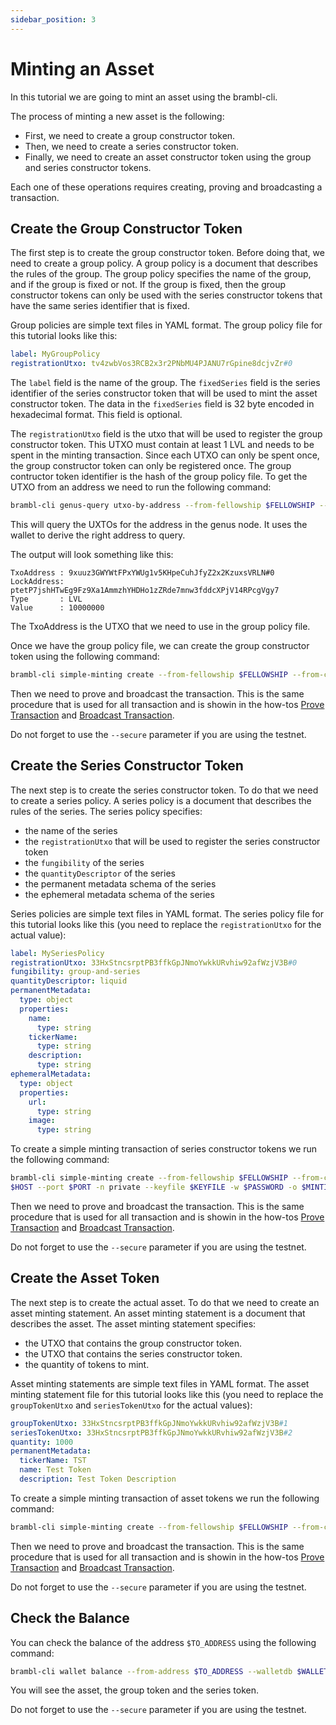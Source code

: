 ```yaml
---
sidebar_position: 3
---
```


# Minting an Asset

In this tutorial we are going to mint an asset using the brambl-cli.

The process of minting a new asset is the following:

- First, we need to create a group constructor token.
- Then, we need to create a series constructor token.
- Finally, we need to create an asset constructor token using the group and series constructor tokens.

Each one of these operations requires creating, proving and broadcasting 
a transaction.

## Create the Group Constructor Token

The first step is to create the group constructor token. Before doing that,
we need to create a group policy. A group policy is a document that describes
the rules of the group. The group policy specifies the name of the group, and 
if the group is fixed or not. If the group is fixed, then the group constructor
tokens can only be used with the series constructor tokens that have the same
series identifier that is fixed.

Group policies are simple text files in YAML format. The group policy file
for this tutorial looks like this:

```yaml
label: MyGroupPolicy
registrationUtxo: tv4zwbVos3RCB2x3r2PNbMU4PJANU7rGpine8dcjvZr#0
```

The `label` field is the name of the group. The `fixedSeries` field is the
series identifier of the series constructor token that will be used to mint
the asset constructor token. The data in the `fixedSeries` field is
32 byte encoded in hexadecimal format. This field is optional.

The `registrationUtxo` field is the utxo that will be used to register the
group constructor token. This UTXO must contain at least 1 LVL and needs to
be spent in the minting transaction. Since each UTXO can only be spent once,
the group constructor token can only be registered once. The group contructor
token identifier is the hash of the group policy file. To get the UTXO from an address we need to run the following command:

```bash
brambl-cli genus-query utxo-by-address --from-fellowship $FELLOWSHIP --from-contract $CONTRACT -h $HOST --port $PORT --walletdb $WALLET
```

This will query the UXTOs for the address in the genus node. It uses the wallet to derive the right address to query.

The output will look something like this:

```
TxoAddress : 9xuuz3GWYWtFPxYWUg1v5KHpeCuhJfyZ2x2KzuxsVRLN#0
LockAddress: ptetP7jshHTwEg9Fz9Xa1AmmzhYHDHo1zZRde7mnw3fddcXPjV14RPcgVgy7
Type       : LVL
Value      : 10000000
```

The TxoAddress is the UTXO that we need to use in the group policy file.

Once we have the group policy file, we can create the group constructor token
using the following command:

```bash
brambl-cli simple-minting create --from-fellowship $FELLOWSHIP --from-contract $CONTRACT  -h $HOST --port $PORT -n private --keyfile $KEYFILE -w $PASSWORD -o $MINTING_TX -i $GROUP_POLICY  -a $AMOUNT_TOKENS_TO_MINT --fee $FEE_AMOUNT --walletdb $WALLET_DB --mint-token group
```

Then we need to prove and broadcast the transaction. This is the same procedure
that is used for all transaction and is showin in the how-tos [Prove Transaction](/docs/current/how-tos/prove-simple-tx) and [Broadcast Transaction](/docs/current/how-tos/broadcast-tx).

Do not forget to use the `--secure` parameter if you are using the testnet.

## Create the Series Constructor Token

The next step is to create the series constructor token. To do that we need
to create a series policy. A series policy is a document that describes the
rules of the series. The series policy specifies:

- the name of the series
- the `registrationUtxo` that will be used to register the series constructor token
- the `fungibility` of the series
- the `quantityDescriptor` of the series
- the permanent metadata schema of the series
- the ephemeral metadata schema of the series

Series policies are simple text files in YAML format. The series policy file
for this tutorial looks like this (you need to replace the `registrationUtxo`
for the actual value):

```yaml
label: MySeriesPolicy
registrationUtxo: 33HxStncsrptPB3ffkGpJNmoYwkkURvhiw92afWzjV3B#0
fungibility: group-and-series
quantityDescriptor: liquid
permanentMetadata:
  type: object
  properties:
    name:
      type: string
    tickerName:
      type: string
    description:
      type: string
ephemeralMetadata:
  type: object
  properties:
    url:
      type: string
    image:
      type: string
```

To create a simple minting transaction of series constructor tokens we run the 
following command:

```bash
brambl-cli simple-minting create --from-fellowship $FELLOWSHIP --from-contract $CONTRACT  -h 
$HOST --port $PORT -n private --keyfile $KEYFILE -w $PASSWORD -o $MINTING_TX -i $SERIES_POLICY  -a $AMOUNT_TOKENS_TO_MINT --fee $FEE_AMOUNT --walletdb $WALLET_DB --mint-token series
```

Then we need to prove and broadcast the transaction. This is the same procedure
that is used for all transaction and is showin in the how-tos [Prove Transaction](/docs/current/how-tos/prove-simple-tx) and [Broadcast Transaction](/docs/current/how-tos/broadcast-tx).

Do not forget to use the `--secure` parameter if you are using the testnet.

## Create the Asset Token

The next step is to create the actual asset. To do that we need to create an
asset minting statement. An asset minting statement is a document that describes
the asset. The asset minting statement specifies:

- the UTXO that contains the group constructor token.
- the UTXO that contains the series constructor token.
- the quantity of tokens to mint.

Asset minting statements are simple text files in YAML format. The asset minting
statement file for this tutorial looks like this (you need to replace the `groupTokenUtxo` and `seriesTokenUtxo` for the actual values):

```yaml
groupTokenUtxo: 33HxStncsrptPB3ffkGpJNmoYwkkURvhiw92afWzjV3B#1
seriesTokenUtxo: 33HxStncsrptPB3ffkGpJNmoYwkkURvhiw92afWzjV3B#2
quantity: 1000
permanentMetadata:
  tickerName: TST
  name: Test Token
  description: Test Token Description
```

To create a simple minting transaction of asset tokens we run the following
command:

```bash
brambl-cli simple-minting create --from-fellowship $FELLOWSHIP --from-contract $CONTRACT  -h $HOST --port $PORT -n private --keyfile $KEYFILE -w $PASSWORD -o $MINTING_TX -i $AMS --fee $FEE_AMOUNT --walletdb $WALLET_DB --mint-token asset --commitment $COMMITMENT --ephemeralMetadata $EPHEMERAL_METADATA_FILE
```


Then we need to prove and broadcast the transaction. This is the same procedure
that is used for all transaction and is showin in the how-tos [Prove Transaction](/docs/current/how-tos/prove-simple-tx) and [Broadcast Transaction](/docs/current/how-tos/broadcast-tx).

Do not forget to use the `--secure` parameter if you are using the testnet.

## Check the Balance

You can check the balance of the address `$TO_ADDRESS` using the following command:

```bash
brambl-cli wallet balance --from-address $TO_ADDRESS --walletdb $WALLET_DB --host $HOST --port $PORT
```

You will see the asset, the group token and the series token.

Do not forget to use the `--secure` parameter if you are using the testnet.